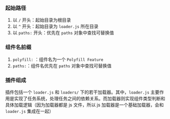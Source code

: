 ### 起始路径

1. 以 `/` 开头：起始目录为根目录
2. 以 `^` 开头：起始目录为 `loader.js` 所在目录
3. 以 `paths:` 开头：优先在 `paths` 对象中查找可替换值



### 组件名前缀

1. `polyfill:` ：组件名为一个 `Polyfill Feature`
2. `paths:`：组件名优先在 `paths` 对象中查找可替换值



### 插件组成

插件包括一个 `loader.js` 和 `loaders/` 下的若干加载器。其中，`loader.js` 主要作用是实现了任务系统，处理任务之间的依赖关系。而加载器则实现组件类型判断和具体加载逻辑（因为加载器都是 js 文件，所以 js 加载器是一个基础加载器，会和 `loader.js` 集成在一起）